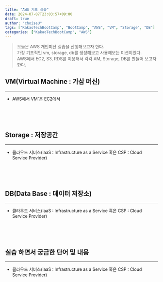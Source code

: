 ```yaml
---
title: "AWS 기초 실습"
date: 2024-07-07T23:03:57+09:00
draft: true
author: "choiseU"
tags: ["KakaoTechBootCamp", "BootCamp", "AWS", "VM", "Storage", "DB"]
categories: ["KakaoTechBootCamp", "AWS"]
---
```

> 오늘은 AWS 개인미션 실습을 진행해보고자 한다.  
> 가장 기초적인 vm, storage, db를 생성해보고 사용해보는 미션이었다.  
> AWS에서 EC2, S3, RDS를 이용해서 각각 AM, Storage, DB를 만들어 보고자 한다.

## VM(Virtual Machine : 가삼 머신)
*** 
- AWS에서 VM`은 EC2에서 

<div style="height: 50px;"></div>

## Storage : 저장공간
*** 
- 클라우드 서비스(IaaS : Infrastructure as a Service 혹은 CSP : Cloud Service Provider)

<div style="height: 50px;"></div>


## DB(Data Base : 데이터 저장소)
*** 
- 클라우드 서비스(IaaS : Infrastructure as a Service 혹은 CSP : Cloud Service Provider)

<div style="height: 50px;"></div>

## 실습 하면서 궁금한 단어 및 내용
*** 
- 클라우드 서비스(IaaS : Infrastructure as a Service 혹은 CSP : Cloud Service Provider)